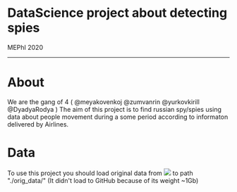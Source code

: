 # DataScience project about detecting spies
MEPhI 2020

---

# About

We are the gang of 4 ( @meyakovenkoj @zumvanrin @yurkovkirill @DyadyaRodya )
The aim of this project is to find russian spy/spies using data about people movement during a some period according to informaton delivered by Airlines.

# Data

To use this project you should load original data from ![](source) to path "./orig_data/" (It didn't load to GitHub because of its weight ~1Gb)



